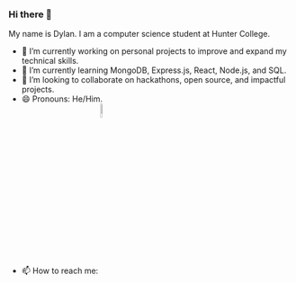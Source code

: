 ### Hi there 👋

<p>
  My name is Dylan. I am a computer science student at Hunter College.
</p>
<ul>
  <li>🔭 I’m currently working on personal projects to improve and expand my technical skills.</li>
  <li>🌱 I’m currently learning MongoDB, Express.js, React, Node.js, and SQL.</li>
  <li>👯 I’m looking to collaborate on hackathons, open source, and impactful projects.</li>
  <li>😄 Pronouns: He/Him.</li>
  <li>
    📫 How to reach me:
    <a href="https://www.linkedin.com/in/dylan-dominguez-sulca/" target="_blank">
      <img src="https://github.com/dylandgz/dylandgz/assets/70587488/38f179b8-c208-45f6-893b-e4d11b6333ee" alt="LinkedIn Logo" style="width: 8%; vertical-align: bottom;">
    </a>
  </li>
</ul>




<!--
**dylandgz/dylandgz** is a ✨ _special_ ✨ repository because its `README.md` (this file) appears on your GitHub profile.

Here are some ideas to get you started:

- 🔭 I’m currently working on ...
- 🌱 I’m currently learning ...
- 👯 I’m looking to collaborate on ...
- 🤔 I’m looking for help with ...
- 💬 Ask me about ...
- 📫 How to reach me: ...
- 😄 Pronouns: ...
- ⚡ Fun fact: ...
-->
